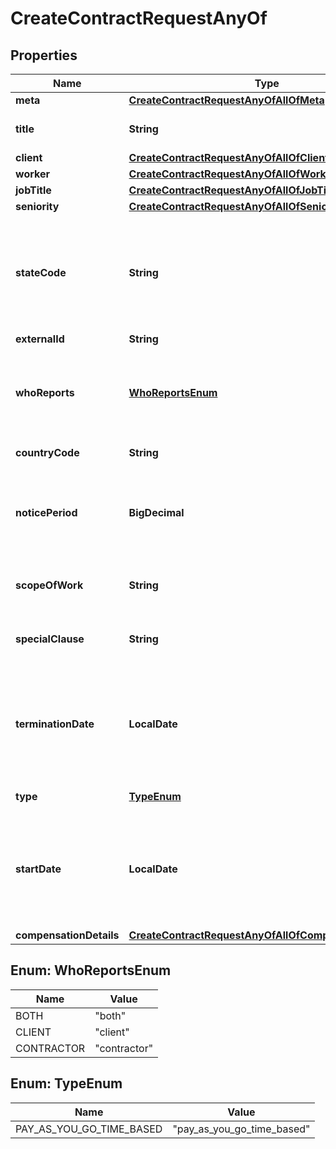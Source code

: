 

# CreateContractRequestAnyOf


## Properties

| Name | Type | Description | Notes |
|------------ | ------------- | ------------- | -------------|
|**meta** | [**CreateContractRequestAnyOfAllOfMeta**](CreateContractRequestAnyOfAllOfMeta.md) |  |  |
|**title** | **String** | The title of the contract. |  |
|**client** | [**CreateContractRequestAnyOfAllOfClient**](CreateContractRequestAnyOfAllOfClient.md) |  |  |
|**worker** | [**CreateContractRequestAnyOfAllOfWorker**](CreateContractRequestAnyOfAllOfWorker.md) |  |  [optional] |
|**jobTitle** | [**CreateContractRequestAnyOfAllOfJobTitle**](CreateContractRequestAnyOfAllOfJobTitle.md) |  |  |
|**seniority** | [**CreateContractRequestAnyOfAllOfSeniority**](CreateContractRequestAnyOfAllOfSeniority.md) |  |  [optional] |
|**stateCode** | **String** | The state or province code. Use country lookup endpoint to retrieve state codes. |  [optional] |
|**externalId** | **String** | External Id. |  [optional] |
|**whoReports** | [**WhoReportsEnum**](#WhoReportsEnum) | Flag to indicate who is supposed to provide regular reports |  [optional] |
|**countryCode** | **String** | Country code. |  [optional] |
|**noticePeriod** | **BigDecimal** | Days before to notice the termination of contract for eather party. |  [optional] |
|**scopeOfWork** | **String** | Describe the work to be performed. |  [optional] |
|**specialClause** | **String** | Enter any special clause you may have. |  [optional] |
|**terminationDate** | **LocalDate** | Short date in format ISO-8601 (YYYY-MM-DD). For example: 2022-12-31. |  [optional] |
|**type** | [**TypeEnum**](#TypeEnum) | Type of contract |  |
|**startDate** | **LocalDate** | Short date in format ISO-8601 (YYYY-MM-DD). For example: 2022-12-31. |  |
|**compensationDetails** | [**CreateContractRequestAnyOfAllOfCompensationDetails**](CreateContractRequestAnyOfAllOfCompensationDetails.md) |  |  |



## Enum: WhoReportsEnum

| Name | Value |
|---- | -----|
| BOTH | &quot;both&quot; |
| CLIENT | &quot;client&quot; |
| CONTRACTOR | &quot;contractor&quot; |



## Enum: TypeEnum

| Name | Value |
|---- | -----|
| PAY_AS_YOU_GO_TIME_BASED | &quot;pay_as_you_go_time_based&quot; |



